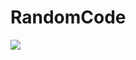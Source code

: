 # RandomCode
<img src="https://blogs.winona.edu/admissions/wp-content/uploads/2014/11/codingcorgi.jpg">
